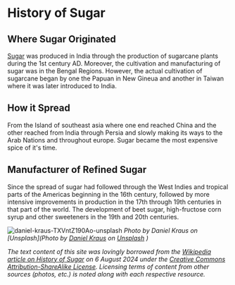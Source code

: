 # **History of Sugar**
## **Where Sugar Originated**
[Sugar](https://en.wikipedia.org/wiki/History_of_sugar) was produced in India through the production of sugarcane plants during the 1st century AD. Moreover, the cultivation and manufacturing of sugar was in the Bengal Regions. 
However, the actual cultivation of sugarcane began by one the Papuan in New Gineua and another in Taiwan where it was later introduced to India.
## **How it Spread**
From the Island of southeast asia where one end reached China and the other reached from India through Persia and slowly making its ways to the Arab Nations and throughout europe. Sugar became the most expensive spice of it's time.
## **Manufacturer of Refined Sugar**
Since the spread of sugar had followed through the West Indies and tropical parts of the Americas beginning in the 16th century, followed by more intensive improvements in production in the 17th through 19th centuries in that part of the world. The development of beet sugar, high-fructose corn syrup and other sweeteners in the 19th and 20th centuries.

![daniel-kraus-TXVntZ190Ao-unsplash](https://github.com/user-attachments/assets/aac48267-df85-4d9b-9229-a61eef020b8b)
*Photo by Daniel Kraus on [Unsplash](Photo by <a href="https://unsplash.com/@bovender?utm_content=creditCopyText&utm_medium=referral&utm_source=unsplash">Daniel Kraus</a> on <a href="https://unsplash.com/photos/a-pile-of-sugar-cubes-sitting-on-top-of-each-other-TXVntZ190Ao?utm_content=creditCopyText&utm_medium=referral&utm_source=unsplash">Unsplash</a>
  )* 

*The text content of this site was lovingly borrowed from the [Wikipedia article on History of Sugar](https://en.wikipedia.org/wiki/History_of_sugar) on 6 August 2024 under the [Creative Commons Attribution-ShareAlike License](https://en.wikipedia.org/wiki/Wikipedia:Text_of_Creative_Commons_Attribution-ShareAlike_3.0_Unported_License). Licensing terms of content from other sources (photos, etc.) is noted along with each respective resource.*



